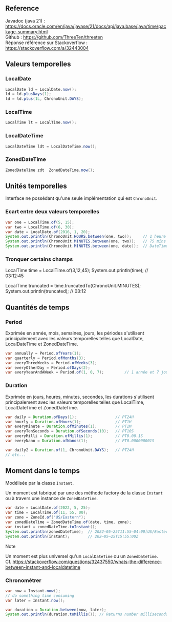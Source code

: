 ## Reference

Javadoc (java 21) : https://docs.oracle.com/en/java/javase/21/docs/api/java.base/java/time/package-summary.html \
Github : https://github.com/ThreeTen/threeten \
Réponse référence sur Stackoverflow : https://stackoverflow.com/a/32443004

## Valeurs temporelles

### LocalDate

```java
LocalDate ld = LocalDate.now();
ld = ld.plusDays(1);
ld = ld.plus(1L, ChronoUnit.DAYS);
```

### LocalTime

```java
LocalTime lt = LocalTime.now();
```

### LocalDateTime

```java
LocalDateTime ldt = LocalDateTime.now();
```

### ZonedDateTime

```java
ZonedDateTime zdt  ZonedDateTime.now();
```

## Unités temporelles

Interface ne possédant qu'une seule implémentation qui est `ChronoUnit`.

### Ecart entre deux valeurs temporelles

```java
var one = LocalTime.of(5, 15);
var two = LocalTime.of(6, 30);
var date = LocalDate.of(2016, 1, 20);
System.out.println(ChronoUnit.HOURS.between(one, two));     // 1 heure
System.out.println(ChronoUnit.MINUTES.between(one, two));   // 75 mins
System.out.println(ChronoUnit.MINUTES.between(one, date));  // DateTimeException
```

### Tronquer certains champs

LocalTime time = LocalTime.of(3,12,45);
System.out.println(time);        // 03:12:45

LocalTime truncated = time.truncatedTo(ChronoUnit.MINUTES);
System.out.println(truncated);   // 03:12

## Quantités de temps

### Period

Exprimée en année, mois, semaines, jours, les périodes s'utilisent principalement avec les valeurs temporelles telles que LocalDate, LocalDateTime et ZonedDateTime.

```java
var annually = Period.ofYears(1);
var quarterly = Period.ofMonths(3);
var everyThreeWeeks = Period.ofWeeks(3);
var everyOtherDay = Period.ofDays(2);
var everyYearAndAWeek = Period.of(1, 0, 7);         // 1 année et 7 jour
```

### Duration

Exprimée en jours, heures, minutes, secondes, les durations s'utilisent principalement avec les valeurs temporelles telles que LocalTime, LocalDateTime et ZonedDateTime.

```java
var daily = Duration.ofDays(1);                 // PT24H
var hourly = Duration.ofHours(1);               // PT1H
var everyMinute = Duration.ofMinutes(1);        // PT1M
var everyTenSeconds = Duration.ofSeconds(10);   // PT10S
var everyMilli = Duration.ofMillis(1);          // PT0.00.1S
var everyNano = Duration.ofNanos(1);            // PT0.000000001S

var daily2 = Duration.of(1, ChronoUnit.DAYS);   // PT24H
// etc...
```

## Moment dans le temps

Modélisée par la classe `Instant`.

Un moment est fabriqué par une des méthode factory de la classe `Instant` ou à travers une instance de `ZonedDateTime`.

```java
var date = LocalDate.of(2022, 5, 25);
var time = LocalTime.of(11, 55, 00);
var zone = ZoneId.of("US/Eastern");
var zonedDateTime = ZonedDateTime.of(date, time, zone);
var instant = zonedDateTime.toInstant(); 
System.out.println(zonedDateTime);  // 2022–05–25T11:55–04:00[US/Eastern]
System.out.println(instant);        // 202–05–25T15:55:00Z
```

> [!NOTE]
> Un moment est plus universel qu'un `LocalDateTime` ou un `ZonedDateTime`. \
> Cf. https://stackoverflow.com/questions/32437550/whats-the-difference-between-instant-and-localdatetime

### Chronométrer

```java
var now = Instant.now();
// do something time consuming
var later = Instant.now();

var duration = Duration.between(now, later);
System.out.println(duration.toMillis()); // Returns number milliseconds
```
